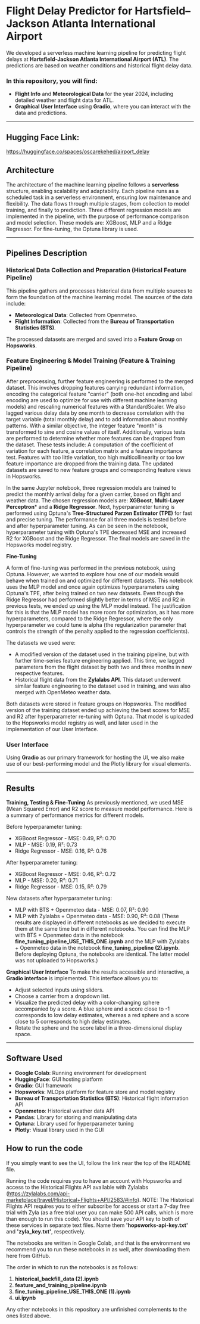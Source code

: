 # Flight Delay Predictor for Hartsfield–Jackson Atlanta International Airport

We developed a serverless machine learning pipeline for predicting flight delays at **Hartsfield-Jackson Atlanta International Airport (ATL)**. The predictions are based on weather conditions and historical flight delay data. 

### In this repository, you will find:
- **Flight Info** and **Meteorological Data** for the year 2024, including detailed weather and flight data for ATL.
- **Graphical User Interface** using **Gradio**, where you can interact with the data and predictions.

---

## Hugging Face Link:
https://huggingface.co/spaces/oscarekehed/airport_delay

## Architecture

The architecture of the machine learning pipeline follows a **serverless** structure, enabling scalability and adaptability. Each pipeline runs as a scheduled task in a serverless environment, ensuring low maintenance and flexibility. The data flows through multiple stages, from collection to model training, and finally to prediction. Three different regression models are implemented in the pipeline, with the purpose of performance comparison and model selection. These models are: XGBoost, MLP and a Ridge Regressor. For fine-tuning, the Optuna library is used.

---

## Pipelines Description

### **Historical Data Collection and Preparation (Historical Feature Pipeline)**
This pipeline gathers and processes historical data from multiple sources to form the foundation of the machine learning model. The sources of the data include:
- **Meteorological Data**: Collected from Openmeteo.
- **Flight Information**: Collected from the **Bureau of Transportation Statistics (BTS)**.

The processed datasets are merged and saved into a **Feature Group** on **Hopsworks**.

### **Feature Engineering & Model Training (Feature & Training Pipeline)**
After preprocessing, further feature engineering is performed to the merged dataset. This involves dropping features carrying redundant information, encoding the categorical feature "carrier" (both one-hot encoding and label encoding are used to optimize for use with different machine learning models) and rescaling numerical features with a StandardScaler. We also lagged various delay data by one month to decrease correlation with the target variable (total monthly delay) and to add information about monthly patterns. With a similar objective, the integer feature "month" is transformed to sine and cosine values of itself. Additionally, various tests are performed to determine whether more features can be dropped from the dataset. These tests include: A computation of the coefficient of variation for each feature, a correlation matrix and a feature importance test. Features with too little variation, too high multicollinearity or too low feature importance are dropped from the training data. The updated datasets are saved to new feature groups and corresponding feature views in Hopsworks. 

In the same Jupyter notebook, three regression models are trained to predict the monthly arrival delay for a given carrier, based on flight and weather data. The chosen regression models are: **XGBoost**, **Multi-Layer Perceptron*** and a **Ridge Regressor**. Next, hyperparameter tuning is performed using Optuna's **Tree-Structured Parzen Estimator (TPE)** for fast and precise tuning. The performance for all three models is tested before and after hyperparameter tuning. As can be seen in the notebook, hyperparameter tuning with Optuna's TPE decreased MSE and increased R2 for XGBoost and the Ridge Regressor. The final models are saved in the Hopsworks model registry. 

**Fine-Tuning**

A form of fine-tuning was performed in the previous notebook, using Optuna. However, we wanted to explore how one of our models would behave when trained on and optimized for different datasets. This notebook uses the MLP model and once again optimizes hyperparameters using Optuna's TPE, after being trained on two new datasets. Even though the Ridge Regressor had performed slightly better in terms of MSE and R2 in previous tests, we ended up using the MLP model instead. The justification for this is that the MLP model has more room for optimization, as it has more hyperparameters, compared to the Ridge Regressor, where the only hyperparameter we could tune is alpha (the regularization parameter that controls the strength of the penalty applied to the regression coefficients). 

The datasets we used were:
* A modified version of the dataset used in the training pipeline, but with further time-series feature engineering applied. This time, we lagged parameters from the flight dataset by both two and three months in new respective features.
* Historical flight data from the **Zylalabs API**. This dataset underwent similar feature engineering to the dataset used in training, and was also merged with OpenMeteo weather data.

Both datasets were stored in feature groups on Hopsworks. The modified version of the training dataset ended up achieving the best scores for MSE and R2 after hyperparameter re-tuning with Optuna. That model is uploaded to the Hopsworks model registry as well, and later used in the implementation of our User Interface. 

### **User Interface**
Using **Gradio** as our primary framework for hosting the UI, we also make use of our best-performing model and the Plotly library for visual elements. 

---

## Results

**Training, Testing & Fine-Tuning**
As previously mentioned, we used MSE (Mean Squared Error) and R2 score to measure model performance. Here is a summary of performance metrics for different models.

Before hyperparameter tuning:
* XGBoost Regressor - MSE: 0.49, R²: 0.70
* MLP - MSE: 0.19, R²: 0.73
* Ridge Regressor - MSE: 0.16, R²: 0.76

After hyperparameter tuning:
* XGBoost Regressor - MSE: 0.46, R²: 0.72
* MLP - MSE: 0.20, R²: 0.71
* Ridge Regressor - MSE: 0.15, R²: 0.79

New datasets after hyperparameter tuning:
* MLP with BTS + Openmeteo data - MSE: 0.07, R²: 0.90
* MLP with Zylalabs + Openmeteo data - MSE: 0.90, R²: 0.08
(These results are displayed in different notebooks as we decided to execute them at the same time but in different notebooks. You can find the MLP with BTS + Openmeteo data in the notebook **fine_tuning_pipeline_USE_THIS_ONE.ipynb** and the MLP with Zylalabs + Openmeteo data in the notebook **fine_tuning_pipeline (2).ipynb**. Before deploying Optuna, the notebooks are identical. The latter model was not uploaded to Hopsworks.)

**Graphical User Interface**
To make the results accessible and interactive, a **Gradio interface** is implemented. This interface allows you to:
* Adjust selected inputs using sliders.
* Choose a carrier from a dropdown list.
* Visualize the predicted delay with a color-changing sphere accompanied by a score. A blue sphere and a score close to -1 corresponds to low delay estimates, whereas a red sphere and a score close to 5 corresponds to high delay estimates.
* Rotate the sphere and the score label in a three-dimensional display space. 

---

## Software Used
- **Google Colab**: Running environment for development
- **HuggingFace**: GUI hosting platform
- **Gradio**: GUI framework
- **Hopsworks**: MLOps platform for feature store and model registry
- **Bureau of Transportation Statistics (BTS)**: Historical flight information API
- **Openmeteo**: Historical weather data API
- **Pandas**: Library for storing and manipulating data
- **Optuna**: Library used for hyperparameter tuning
- **Plotly**: Visual library used in the GUI

## How to run the code
If you simply want to see the UI, follow the link near the top of the README file.

Running the code requires you to have an account with Hopsworks and access to the Historical Flights API available with Zylalabs (https://zylalabs.com/api-marketplace/travel/Historical+Flights+API/2583/#info). NOTE: The Historical Flights API requires you to either subscribe for access or start a 7-day free trial with Zyla (as a free trial user you can make 500 API calls, which is more than enough to run this code). You should save your API key to both of these services in separate text files. Name them **'hopsworks-api-key.txt'** and **'zyla_key.txt'**, respectively.

The notebooks are written in Google Colab, and that is the environment we recommend you to run these notebooks in as well, after downloading them here from GitHub.

The order in which to run the notebooks is as follows:
1. **historical_backfill_data (2).ipynb**
2. **feature_and_training_pipeline.ipynb**
3. **fine_tuning_pipeline_USE_THIS_ONE (1).ipynb**
4. **ui.ipynb**

Any other notebooks in this repository are unfinished complements to the ones listed above. 
